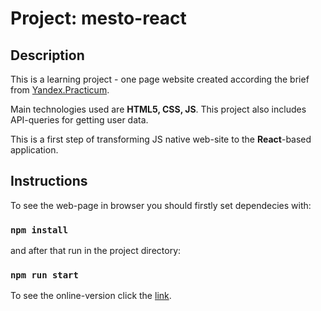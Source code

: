 # Project: mesto-react

## Description
This is a learning project  - one page website created according the brief from [Yandex.Practicum](https://www.practicum.yandex.ru).

Main technologies used are **HTML5, CSS, JS**. 
This project also includes API-queries for getting user data.

This is a first step of transforming JS native web-site to the **React**-based application. 

## Instructions 
To see the web-page in browser you should firstly set dependecies with:
### `npm install`
and after that run in the project directory:
### `npm run start`

To see the online-version click the [link](https://nadezhdaterenteva.github.io/mesto-react/).


